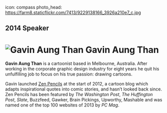 icon: compass
photo_head: https://farm8.staticflickr.com/7413/9229138166_3926a210e7_c.jpg

## 2014 Speaker

# ![Gavin Aung Than](http://imgs.wds.fm/gavin-aung-than-round.png) Gavin Aung Than

<div class="zig-zags_blue"></div>

**Gavin Aung Than** is a cartoonist based in Melbourne, Australia. After working in the corporate graphic design industry for eight years he quit his unfulfilling job to focus on his true passion: drawing cartoons.

Gavin launched [Zen Pencils](http://zenpencils.com) at the start of 2012, a cartoon blog which adapts inspirational quotes into comic stories, and hasn’t looked back since. Zen Pencils has been featured by *The Washington Post*, *The Huffington Post*, *Slate*, Buzzfeed, Gawker, Brain Pickings, Upworthy, Mashable and was named one of the top 100 websites of 2013 by *PC Mag*.

